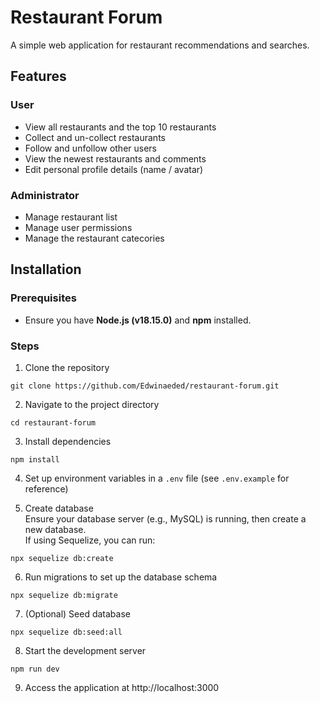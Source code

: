 # Restaurant Forum
A simple web application for restaurant recommendations and searches.

## Features
### User
* View all restaurants and the top 10 restaurants
* Collect and un-collect restaurants 
* Follow and unfollow other users
* View the newest restaurants and comments
* Edit personal profile details (name / avatar)

### Administrator
* Manage restaurant list
* Manage user permissions
* Manage the restaurant catecories

## Installation
### Prerequisites
- Ensure you have **Node.js (v18.15.0)** and **npm** installed.

### Steps
1. Clone the repository
```
git clone https://github.com/Edwinaeded/restaurant-forum.git
```
2. Navigate to the project directory
```
cd restaurant-forum
```
3. Install dependencies
```
npm install
```
4. Set up environment variables in a `.env` file (see `.env.example` for reference)

5. Create database  
   Ensure your database server (e.g., MySQL) is running, then create a new database.  
   If using Sequelize, you can run:
```
npx sequelize db:create
``` 

6. Run migrations to set up the database schema
```
npx sequelize db:migrate
```
7. (Optional) Seed database
```
npx sequelize db:seed:all
```
8. Start the development server
```
npm run dev
```
9. Access the application at http://localhost:3000